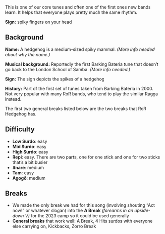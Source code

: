 This is one of our core tunes and often one of the first ones new bands learn. It helps that everyone plays pretty much the same rhythm.

**Sign:** spiky fingers on your head

## Background

**Name:** A hedgehog is a medium-sized spiky mammal. *(More info needed about why the name.)*

**Musical background:** Reportedly the first Barking Bateria tune that doesn’t go back to the London School of Samba. *(More info needed.)*

**Sign:** The sign depicts the spikes of a hedgehog

**History:** Part of the first set of tunes taken from Barking Bateria in 2000.  
Not very popular with many RoR bands, who tend to play the similar Ragga instead.

The first two general breaks listed below are the two breaks that RoR Hedgehog has.

## Difficulty

* **Low Surdo**: easy
* **Mid Surdo**: easy
* **High Surdo**: easy
* **Repi**: easy. There are two parts, one for one stick and one for two sticks that’s a bit busier 
* **Snare**: medium
* **Tam**: easy
* **Agogô**: medium

## Breaks

* We made the only break we had for this song (involving shouting “Act now!” or whatever slogan) into the **A Break** *(forearms in an upside-down V)* for the 2023 camp so it could be used generally
* **General breaks** that work well: A Break, 4 Hits surdos with everyone else carrying on, Kickbacks, Zorro Break
